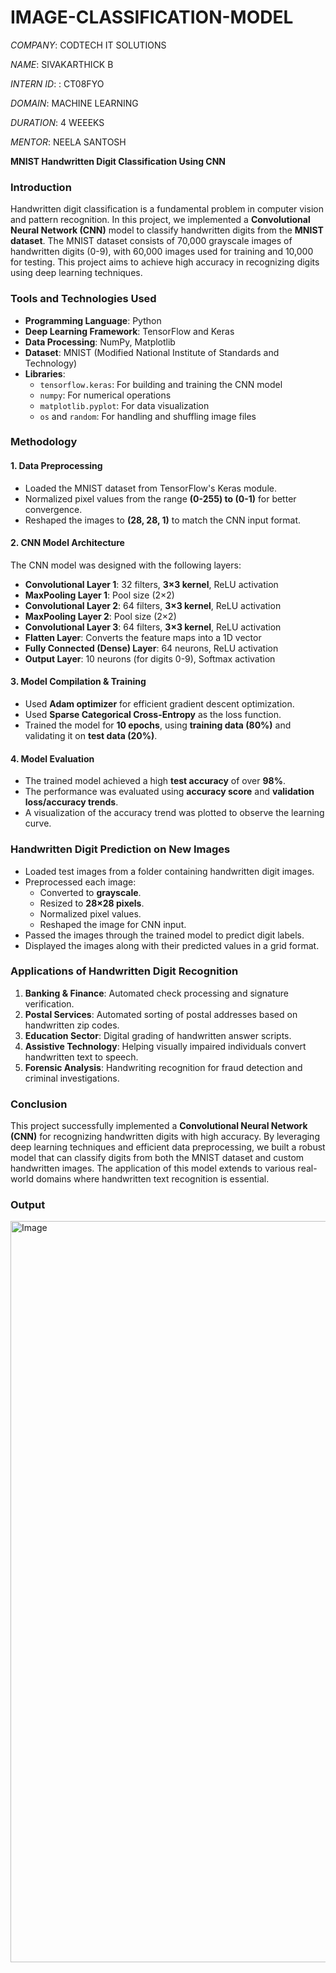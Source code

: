 # IMAGE-CLASSIFICATION-MODEL

*COMPANY*: CODTECH IT SOLUTIONS

*NAME*: SIVAKARTHICK B

*INTERN ID*: : CT08FYO

*DOMAIN*: MACHINE LEARNING

*DURATION*: 4 WEEEKS

*MENTOR*: NEELA SANTOSH

**MNIST Handwritten Digit Classification Using CNN**

### **Introduction**
Handwritten digit classification is a fundamental problem in computer vision and pattern recognition. In this project, we implemented a **Convolutional Neural Network (CNN)** model to classify handwritten digits from the **MNIST dataset**. The MNIST dataset consists of 70,000 grayscale images of handwritten digits (0-9), with 60,000 images used for training and 10,000 for testing. This project aims to achieve high accuracy in recognizing digits using deep learning techniques.

### **Tools and Technologies Used**
- **Programming Language**: Python
- **Deep Learning Framework**: TensorFlow and Keras
- **Data Processing**: NumPy, Matplotlib
- **Dataset**: MNIST (Modified National Institute of Standards and Technology)
- **Libraries**:
  - `tensorflow.keras`: For building and training the CNN model
  - `numpy`: For numerical operations
  - `matplotlib.pyplot`: For data visualization
  - `os` and `random`: For handling and shuffling image files

### **Methodology**

#### **1. Data Preprocessing**
- Loaded the MNIST dataset from TensorFlow's Keras module.
- Normalized pixel values from the range **(0-255) to (0-1)** for better convergence.
- Reshaped the images to **(28, 28, 1)** to match the CNN input format.

#### **2. CNN Model Architecture**
The CNN model was designed with the following layers:
- **Convolutional Layer 1**: 32 filters, **3×3 kernel**, ReLU activation
- **MaxPooling Layer 1**: Pool size (2×2)
- **Convolutional Layer 2**: 64 filters, **3×3 kernel**, ReLU activation
- **MaxPooling Layer 2**: Pool size (2×2)
- **Convolutional Layer 3**: 64 filters, **3×3 kernel**, ReLU activation
- **Flatten Layer**: Converts the feature maps into a 1D vector
- **Fully Connected (Dense) Layer**: 64 neurons, ReLU activation
- **Output Layer**: 10 neurons (for digits 0-9), Softmax activation

#### **3. Model Compilation & Training**
- Used **Adam optimizer** for efficient gradient descent optimization.
- Used **Sparse Categorical Cross-Entropy** as the loss function.
- Trained the model for **10 epochs**, using **training data (80%)** and validating it on **test data (20%)**.

#### **4. Model Evaluation**
- The trained model achieved a high **test accuracy** of over **98%**.
- The performance was evaluated using **accuracy score** and **validation loss/accuracy trends**.
- A visualization of the accuracy trend was plotted to observe the learning curve.

### **Handwritten Digit Prediction on New Images**
- Loaded test images from a folder containing handwritten digit images.
- Preprocessed each image:
  - Converted to **grayscale**.
  - Resized to **28×28 pixels**.
  - Normalized pixel values.
  - Reshaped the image for CNN input.
- Passed the images through the trained model to predict digit labels.
- Displayed the images along with their predicted values in a grid format.

### **Applications of Handwritten Digit Recognition**
1. **Banking & Finance**: Automated check processing and signature verification.
2. **Postal Services**: Automated sorting of postal addresses based on handwritten zip codes.
3. **Education Sector**: Digital grading of handwritten answer scripts.
4. **Assistive Technology**: Helping visually impaired individuals convert handwritten text to speech.
5. **Forensic Analysis**: Handwriting recognition for fraud detection and criminal investigations.

### **Conclusion**
This project successfully implemented a **Convolutional Neural Network (CNN)** for recognizing handwritten digits with high accuracy. By leveraging deep learning techniques and efficient data preprocessing, we built a robust model that can classify digits from both the MNIST dataset and custom handwritten images. The application of this model extends to various real-world domains where handwritten text recognition is essential.


### **Output**


<img width="1186" alt="Image" src="https://github.com/user-attachments/assets/0fc18612-b8a3-447a-86e9-2e9fb0f7d247" />
